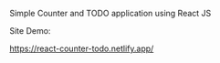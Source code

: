 Simple Counter and TODO application using React JS

Site Demo:

https://react-counter-todo.netlify.app/
